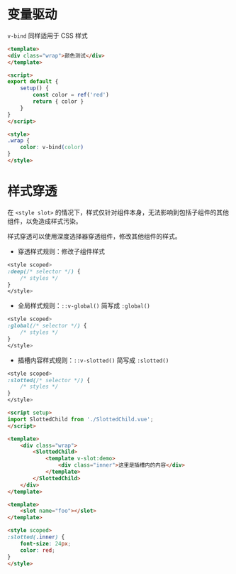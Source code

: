 # 变量驱动

`v-bind` 同样适用于 CSS 样式

```html
<template>
<div class="wrap">颜色测试</div>
</template>

<script>
export default {
    setup() {
        const color = ref('red')
        return { color }
    }
}
</script>

<style>
.wrap {
    color: v-bind(color)
}
</style>
```

# 样式穿透

在  `<style slot>` 的情况下，样式仅针对组件本身，无法影响到包括子组件的其他组件，以免造成样式污染。

样式穿透可以使用深度选择器穿透组件，修改其他组件的样式。

- 穿透样式规则：修改子组件样式

```css
<style scoped>
:deep(/* selector */) {
    /* styles */
}
</style>
```

- 全局样式规则：`::v-global()` 简写成 `:global()`

```css
<style scoped>
:global(/* selector */) {
    /* styles */
}
</style>
```

- 插槽内容样式规则：`::v-slotted()` 简写成 `:slotted()`

```css
<style scoped>
:slotted(/* selector */) {
    /* styles */
}
</style>
```

```html title:父组件
<script setup>
import SlottedChild from './SlottedChild.vue';
</script>

<template>
    <div class="wrap">
        <SlottedChild>
            <template v-slot:demo>
                <div class="inner">这里是插槽内的内容</div>
            </template>
        </SlottedChild>
    </div>
</template>
```

```html title:子组件
<template>
    <slot name="foo"></slot>
</template>

<style scoped>
:slotted(.inner) {
    font-size: 24px;
    color: red;
}
</style>
```